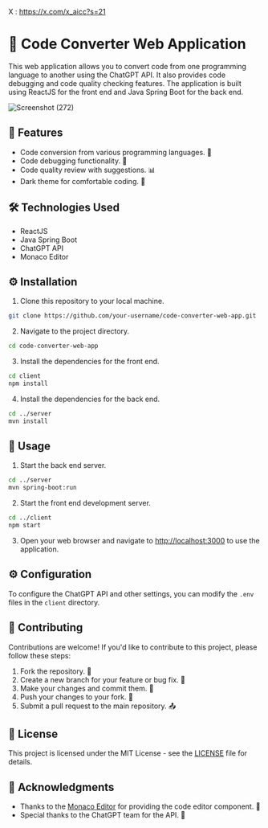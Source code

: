 X : https://x.com/x_aicc?s=21

# 🚀 Code Converter Web Application

This web application allows you to convert code from one programming language to another using the ChatGPT API. It also provides code debugging and code quality checking features. The application is built using ReactJS for the front end and Java Spring Boot for the back end.

![Screenshot (272)](https://github.com/Abhii-07/AI-Code-Converter/assets/97459166/8e37ba05-5d63-407b-80b4-838853228870)

## 🌟 Features

- Code conversion from various programming languages. 🔄
- Code debugging functionality. 🐞
- Code quality review with suggestions. 📊
- Dark theme for comfortable coding. 🌙

## 🛠️ Technologies Used

- ReactJS
- Java Spring Boot
- ChatGPT API
- Monaco Editor

## ⚙️ Installation

1. Clone this repository to your local machine.

```bash
git clone https://github.com/your-username/code-converter-web-app.git
```

2. Navigate to the project directory.

```bash
cd code-converter-web-app
```

3. Install the dependencies for the front end.

```bash
cd client
npm install
```

4. Install the dependencies for the back end.

```bash
cd ../server
mvn install
```

## 🚀 Usage

1. Start the back end server.

```bash
cd ../server
mvn spring-boot:run
```

2. Start the front end development server.

```bash
cd ../client
npm start
```

3. Open your web browser and navigate to [http://localhost:3000](http://localhost:3000) to use the application.

## ⚙️ Configuration

To configure the ChatGPT API and other settings, you can modify the `.env` files in the `client` directory.

## 🤝 Contributing

Contributions are welcome! If you'd like to contribute to this project, please follow these steps:

1. Fork the repository. 🍴
2. Create a new branch for your feature or bug fix. 🌿
3. Make your changes and commit them. 💾
4. Push your changes to your fork. 🚀
5. Submit a pull request to the main repository. 📤

## 📄 License

This project is licensed under the MIT License - see the [LICENSE](LICENSE) file for details.

## 🙏 Acknowledgments

- Thanks to the [Monaco Editor](https://github.com/microsoft/monaco-editor) for providing the code editor component. 👏
- Special thanks to the ChatGPT team for the API. 🌟
```
